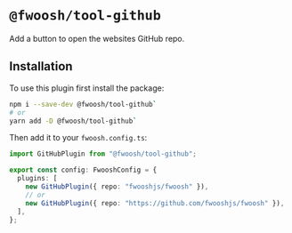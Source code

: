 # `@fwoosh/tool-github`

Add a button to open the websites GitHub repo.

## Installation

To use this plugin first install the package:

```sh
npm i --save-dev @fwoosh/tool-github`
# or
yarn add -D @fwoosh/tool-github`
```

Then add it to your `fwoosh.config.ts`:

```ts
import GitHubPlugin from "@fwoosh/tool-github";

export const config: FwooshConfig = {
  plugins: [
    new GitHubPlugin({ repo: "fwooshjs/fwoosh" }),
    // or
    new GitHubPlugin({ repo: "https://github.com/fwooshjs/fwoosh" }),
  ],
};
```
